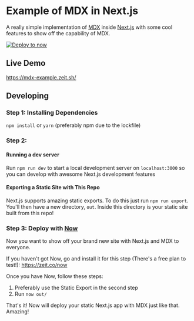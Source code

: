 # Example of MDX in Next.js
A really simple implementation of [MDX](https://github.com/mdx-js/mdx) inside [Next.js](https://github.com/zeit/next.js) with some cool features to show off the capability of MDX.

[![Deploy to now](https://deploy.now.sh/static/button.svg)](https://deploy.now.sh/?repo=https://github.com/timothyis/mdx-example)

## Live Demo
https://mdx-example.zeit.sh/

## Developing
### Step 1: Installing Dependencies
`npm install` or `yarn` (preferably npm due to the lockfile)

### Step 2:
#### Running a dev server
Run `npm run dev` to start a local development server on `localhost:3000` so you can develop with awesome Next.js development features

#### Exporting a Static Site with This Repo
Next.js supports amazing static exports. To do this just run `npm run export`.
You'll then have a new directory, `out`. Inside this directory is your static site built from this repo!

### Step 3: Deploy with [Now](https://zeit.co/now)
Now you want to show off your brand new site with Next.js and MDX to everyone.

If you haven't got Now, go and install it for this step (There's a free plan to test!): https://zeit.co/now

Once you have Now, follow these steps:
1. Preferably use the Static Export in the second step
2. Run `now out/`

That's it! Now will deploy your static Next.js app with MDX just like that. Amazing!
